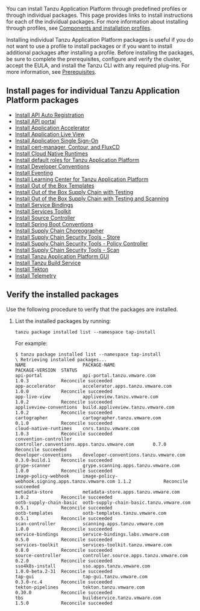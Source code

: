 You can install Tanzu Application Platform through predefined profiles or through individual packages. This page provides links to install instructions for each of the individual packages. For more information about installing through profiles, see [Components and installation profiles](/docs-tap/about-package-profiles.hbs.md).

Installing individual Tanzu Application Platform packages
is useful if you do not want to use a profile to install packages
or if you want to install additional packages after installing a profile.
Before installing the packages, be sure to complete the prerequisites, configure
and verify the cluster, accept the EULA, and install the Tanzu CLI with any required plug-ins.
For more information, see [Prerequisites](/docs-tap/prerequisites.hbs.md).


## <a id='individual-package-toc'></a> Install pages for individual Tanzu Application Platform packages

- [Install API Auto Registration](/docs-tap/api-auto-registration/installation.hbs.md)
- [Install API portal](/docs-tap/api-portal/install-api-portal.hbs.md)
- [Install Application Accelerator](/docs-tap/application-accelerator/install-app-acc.hbs.md)
- [Install Application Live View](/docs-tap/app-live-view/install.hbs.md)
- [Install Application Single Sign-On](/docs-tap/app-sso/platform-operators/installation.hbs.md)
- [Install cert-manager, Contour, and FluxCD](/docs-tap/cert-mgr-contour-fcd/install-cert-mgr.hbs.md)
- [Install Cloud Native Runtimes](/docs-tap/cloud-native-runtimes/install-cnrt.hbs.md)
- [Install default roles for Tanzu Application Platform](/docs-tap/authn-authz/install.hbs.md)  
- [Install Developer Conventions](/docs-tap/developer-conventions/install-dev-conventions.hbs.md)
- [Install Eventing](/docs-tap/eventing/install-eventing.hbs.md)
- [Install Learning Center for Tanzu Application Platform](/docs-tap/learning-center/install-learning-center.hbs.md)
- [Install Out of the Box Templates](/docs-tap/scc/install-ootb-templates.hbs.md)
- [Install Out of the Box Supply Chain with Testing](/docs-tap/scc/install-ootb-sc-wtest.hbs.md)
- [Install Out of the Box Supply Chain with Testing and Scanning](/docs-tap/scc/install-ootb-sc-wtest-scan.hbs.md)
- [Install Service Bindings](/docs-tap/service-bindings/install-service-bindings.hbs.md)
- [Install Services Toolkit](/docs-tap/services-toolkit/install-services-toolkit.hbs.md)
- [Install Source Controller](/docs-tap/source-controller/install-source-controller.hbs.md)
- [Install Spring Boot Conventions](/docs-tap/spring-boot-conventions/install-spring-boot-conventions.hbs.md)
- [Install Supply Chain Choreographer](/docs-tap/scc/install-scc.hbs.md)
- [Install Supply Chain Security Tools - Store](/docs-tap/scst-store/install-scst-store.hbs.md)
- [Install Supply Chain Security Tools - Policy Controller](/docs-tap/scst-policy/install-scst-policy.hbs.md)
- [Install Supply Chain Security Tools - Scan](/docs-tap/scst-scan/install-scst-scan.hbs.md)
- [Install Tanzu Application Platform GUI](/docs-tap/tap-gui/install-tap-gui.hbs.md)
- [Install Tanzu Build Service](/docs-tap/tanzu-build-service/install-tbs.hbs.md)
- [Install Tekton](/docs-tap/tekton/install-tekton.hbs.md)
- [Install Telemetry](/docs-tap/telemetry/install-telemetry.hbs.md)


## <a id='verify'></a> Verify the installed packages

Use the following procedure to verify that the packages are installed.

1. List the installed packages by running:

    ```console
    tanzu package installed list --namespace tap-install
    ```

    For example:

    ```console
    $ tanzu package installed list --namespace tap-install
    \ Retrieving installed packages...
    NAME                     PACKAGE-NAME                                       PACKAGE-VERSION  STATUS
    api-portal               api-portal.tanzu.vmware.com                        1.0.3            Reconcile succeeded
    app-accelerator          accelerator.apps.tanzu.vmware.com                  1.0.0            Reconcile succeeded
    app-live-view            appliveview.tanzu.vmware.com                       1.0.2            Reconcile succeeded
    appliveview-conventions  build.appliveview.tanzu.vmware.com                 1.0.2            Reconcile succeeded
    cartographer             cartographer.tanzu.vmware.com                      0.1.0            Reconcile succeeded
    cloud-native-runtimes    cnrs.tanzu.vmware.com                              1.0.3            Reconcile succeeded
    convention-controller    controller.conventions.apps.tanzu.vmware.com       0.7.0            Reconcile succeeded
    developer-conventions    developer-conventions.tanzu.vmware.com             0.3.0-build.1    Reconcile succeeded
    grype-scanner            grype.scanning.apps.tanzu.vmware.com               1.0.0            Reconcile succeeded
    image-policy-webhook     image-policy-webhook.signing.apps.tanzu.vmware.com 1.1.2            Reconcile succeeded
    metadata-store           metadata-store.apps.tanzu.vmware.com               1.0.2            Reconcile succeeded
    ootb-supply-chain-basic  ootb-supply-chain-basic.tanzu.vmware.com           0.5.1            Reconcile succeeded
    ootb-templates           ootb-templates.tanzu.vmware.com                    0.5.1            Reconcile succeeded
    scan-controller          scanning.apps.tanzu.vmware.com                     1.0.0            Reconcile succeeded
    service-bindings         service-bindings.labs.vmware.com                   0.5.0            Reconcile succeeded
    services-toolkit         services-toolkit.tanzu.vmware.com                  0.8.0            Reconcile succeeded
    source-controller        controller.source.apps.tanzu.vmware.com            0.2.0            Reconcile succeeded
    sso4k8s-install          sso.apps.tanzu.vmware.com                          1.0.0-beta.2-31  Reconcile succeeded
    tap-gui                  tap-gui.tanzu.vmware.com                           0.3.0-rc.4       Reconcile succeeded
    tekton-pipelines         tekton.tanzu.vmware.com                            0.30.0           Reconcile succeeded
    tbs                      buildservice.tanzu.vmware.com                      1.5.0            Reconcile succeeded
    ```
